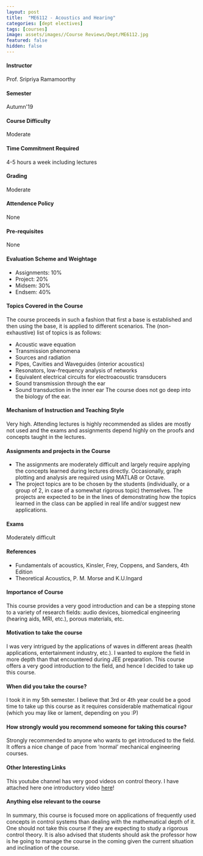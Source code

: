 ```yaml
---
layout: post
title:  "ME6112 - Acoustics and Hearing"
categories: [dept electives]
tags: [courses]
image: assets/images//Course Reviews/Dept/ME6112.jpg
featured: false
hidden: false
---
```


#### Instructor
Prof. Sripriya Ramamoorthy 

#### Semester
Autumn'19

#### Course Difficulty
Moderate 

#### Time Commitment Required
4-5 hours a week including lectures

#### Grading
Moderate

#### Attendence Policy
None

#### Pre-requisites
None

#### Evaluation Scheme and Weightage
* Assignments: 10%
* Project: 20%
* Midsem: 30%
* Endsem: 40%

#### Topics Covered in the Course
The course proceeds in such a fashion that first a base is established and then using the base, it is applied to different scenarios. The (non-exhaustive) list of topics is as follows:
* Acoustic wave equation
* Transmission phenomena
* Sources and radiation
* Pipes, Cavities and Waveguides (interior acoustics)
* Resonators, low-frequency analysis of networks
* Equivalent electrical circuits for electroacoustic transducers
* Sound transmission through the ear
* Sound transduction in the inner ear
The course does not go deep into the biology of the ear.

#### Mechanism of Instruction and Teaching Style
Very high. Attending lectures is highly recommended as slides are mostly not used and the exams and assignments depend highly on the proofs and concepts taught in the lectures.

#### Assignments and projects in the Course
* The assignments are moderately difficult and largely require applying the
concepts learned during lectures directly. Occasionally, graph plotting and
analysis are required using MATLAB or Octave.
* The project topics are to be chosen by the students (individually, or a group of 2, in case of a somewhat rigorous topic) themselves. The projects are expected to be in the lines of demonstrating how the topics learned in the class can be applied in real life and/or suggest new applications.

#### Exams
Moderately difficult

#### References
* Fundamentals of acoustics, Kinsler, Frey, Coppens, and Sanders, 4th Edition
* Theoretical Acoustics, P. M. Morse and K.U.Ingard

#### Importance of Course
This course provides a very good introduction and can be a stepping stone to a variety of research fields: audio devices, biomedical engineering (hearing aids, MRI, etc.), porous materials, etc.

#### Motivation to take the course
I was very intrigued by the applications of waves in different areas (health applications, entertainment industry, etc.). I wanted to explore the field in more depth than that encountered during JEE preparation. This course offers a very good introduction to the field, and hence I decided to take up this course.

#### When did you take the course?
I took it in my 5th semester. I believe that 3rd or 4th year could be a good time to take up this course as it requires considerable mathematical rigour (which you may like or lament, depending on you :P)

#### How strongly would you recommend someone for taking this course?
Strongly recommended to anyone who wants to get introduced to the field. It offers a nice change of pace from ‘normal’ mechanical engineering courses.

#### Other Interesting Links
This youtube channel has very good videos on control theory. I have attached here one introductory video [here](https://www.youtube.com/watch?v=oBc_BHxw78s)!

#### Anything else relevant to the course
In summary, this course is focused more on applications of frequently used concepts in control systems than dealing with the mathematical depth of it. One should not take this course if they are expecting to study a rigorous control theory. It is also advised that students should ask the professor how is he going to manage the course in the coming given the current situation and inclination of the course.